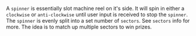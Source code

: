 A `spinner` is essentially slot machine reel on it's side.
It will spin in either a `clockwise` or `anti-clockwise` until user input is received to stop the `spinner`.
The `spinner` is evenly split into a set number of `sectors`. See `sectors` info for more.
The idea is to match up multiple sectors to win prizes.
